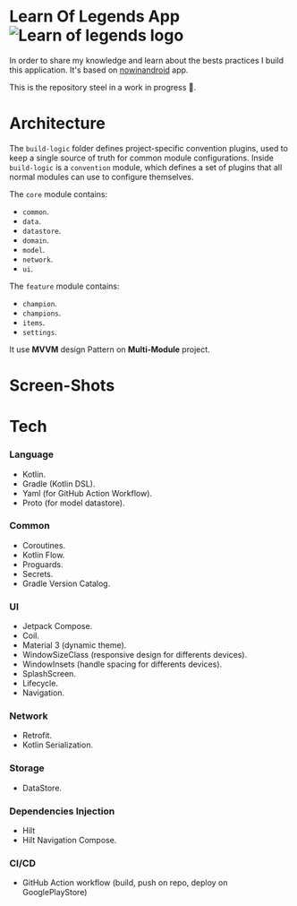 Learn Of Legends App ![Learn of legends logo](docs/images/logo.jpeg "Learn of legends logo")
====================

In order to share my knowledge and learn about the bests practices I build this application.
It's based on [nowinandroid](https://github.com/android/nowinandroid) app.

This is the repository steel in a work in progress 🚧.

# Architecture

The `build-logic` folder defines project-specific convention plugins, used to keep a single
source of truth for common module configurations.
Inside `build-logic` is a `convention` module, which defines a set of plugins that all normal
modules can use to configure themselves.

The `core` module contains:
- `common`.
- `data`.
- `datastore`.
- `domain`.
- `model`.
- `network`.
- `ui`.

The `feature` module contains:
- `champion`.
- `champions`.
- `items`.
- `settings`.

It use **MVVM** design Pattern on **Multi-Module** project.

# Screen-Shots



# Tech

### Language
- Kotlin.
- Gradle (Kotlin DSL).
- Yaml (for GitHub Action Workflow).
- Proto (for model datastore).

### Common
- Coroutines.
- Kotlin Flow.
- Proguards.
- Secrets.
- Gradle Version Catalog.

### UI
- Jetpack Compose.
- Coil.
- Material 3 (dynamic theme).
- WindowSizeClass (responsive design for differents devices).
- WindowInsets (handle spacing for differents devices).
- SplashScreen.
- Lifecycle.
- Navigation.

### Network
- Retrofit.
- Kotlin Serialization.

### Storage
- DataStore.

### Dependencies Injection
- Hilt
- Hilt Navigation Compose.

### CI/CD
- GitHub Action workflow (build, push on repo, deploy on GooglePlayStore)